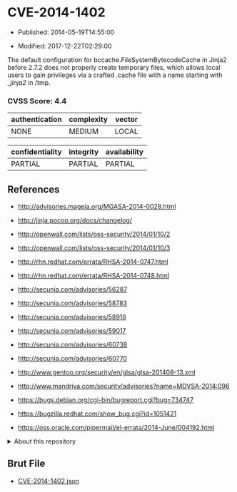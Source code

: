 # CVE-2014-1402

- Published: 2014-05-19T14:55:00

- Modified: 2017-12-22T02:29:00

The default configuration for bccache.FileSystemBytecodeCache in Jinja2 before 2.7.2 does not properly create temporary files, which allows local users to gain privileges via a crafted .cache file with a name starting with __jinja2_ in /tmp.

### CVSS Score: **4.4**

| authentication | complexity | vector |
| --- | --- | --- |
| NONE | MEDIUM | LOCAL |

| confidentiality | integrity | availability |
| --- | --- | --- |
| PARTIAL | PARTIAL | PARTIAL |

## References

* http://advisories.mageia.org/MGASA-2014-0028.html

* http://jinja.pocoo.org/docs/changelog/

* http://openwall.com/lists/oss-security/2014/01/10/2

* http://openwall.com/lists/oss-security/2014/01/10/3

* http://rhn.redhat.com/errata/RHSA-2014-0747.html

* http://rhn.redhat.com/errata/RHSA-2014-0748.html

* http://secunia.com/advisories/56287

* http://secunia.com/advisories/58783

* http://secunia.com/advisories/58918

* http://secunia.com/advisories/59017

* http://secunia.com/advisories/60738

* http://secunia.com/advisories/60770

* http://www.gentoo.org/security/en/glsa/glsa-201408-13.xml

* http://www.mandriva.com/security/advisories?name=MDVSA-2014:096

* https://bugs.debian.org/cgi-bin/bugreport.cgi?bug=734747

* https://bugzilla.redhat.com/show_bug.cgi?id=1051421

* https://oss.oracle.com/pipermail/el-errata/2014-June/004192.html

<details>
<summary>About this repository</summary> 

  This repository is part of the project [Live Hack CVE](https://github.com/Live-Hack-CVE). Main website can be found [www.live-hack.org](https://www.live-hack.org) 
  
  Made by [Sn0wAlice](https://github.com/Sn0wAlice) for the people that care about security and need to have a feed of the latest CVEs. Hope you enjoy it, don't forget to star the repo and follow me on [Twitter](https://twitter.com/Sn0wAlice) and [Github](https://github.com/Sn0wAlice). And that is my [personnal website](https://www.alice-snow.me/)

  - [Home Page](https://github.com/Live-Hack-CVE)
  - [Framework](https://github.com/Live-Hack-CVE/cve-framework)
  - [CVE database](https://github.com/Live-Hack-CVE/full_database)
  - [Changelog](https://github.com/Live-Hack-CVE/Changelog)
</details>

## Brut File

* [CVE-2014-1402.json](https://raw.githubusercontent.com/Live-Hack-CVE/full_database/main/cves/2014/CVE-2014-1402.json)

